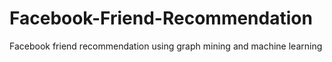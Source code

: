 # Facebook-Friend-Recommendation
Facebook friend recommendation using graph mining and machine learning
